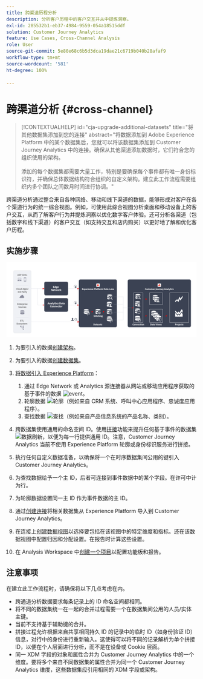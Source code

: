 ```yaml
---
title: 跨渠道历程分析
description: 分析客户历程中的客户交互并从中提炼洞察。
exl-id: 285532b1-eb37-4984-9559-054a18515ddf
solution: Customer Journey Analytics
feature: Use Cases, Cross-Channel Analysis
role: User
source-git-commit: 5e80e68c6b5d3dca19dae21c6719b040b28afaf9
workflow-type: tm+mt
source-wordcount: '581'
ht-degree: 100%

---
```


# 跨渠道分析 {#cross-channel}

<!-- markdownlint-disable MD034 -->

>[!CONTEXTUALHELP]
>id="cja-upgrade-additional-datasets"
>title="将其他数据集添加到您的连接"
>abstract="将数据添加到 Adobe Experience Platform 中的某个数据集后，您就可以将该数据集添加到 Customer Journey Analytics 中的连接。确保从其他渠道添加数据时，它们符合您的组织使用的架构。<br><br>添加的每个数据集都需要大量工作，特别是要确保每个事件都有唯一身份标识符，并确保总体数据结构符合组织的自定义架构。建立此工作流程需要组织内多个团队之间数月时间进行协调。"

<!-- markdownlint-enable MD034 -->

跨渠道分析通过整合来自各种网络、移动和线下渠道的数据，能够形成对客户在各个渠道行为的统一综合视图。例如，可使用此综合视图分析桌面和移动设备上的客户交互，从而了解客户行为并提炼洞察以优化数字客户体验。还可分析各渠道（包括数字和线下渠道）的客户交互（如支持交互和店内购买）以更好地了解和优化客户历程。

## 实施步骤

![本节所述的实施步骤流程。](../assets/cca-architecture.png)

1. 为要引入的数据[创建架构](https://experienceleague.adobe.com/docs/experience-platform/xdm/tutorials/create-schema-ui.html?lang=zh-Hans)。
1. 为要引入的数据[创建数据集](https://experienceleague.adobe.com/docs/platform-learn/tutorials/data-ingestion/create-datasets-and-ingest-data.html?lang=zh-Hans)。
1. [将数据引入 Experience Platform](https://experienceleague.adobe.com/docs/platform-learn/tutorials/data-ingestion/understanding-data-ingestion.html?lang=zh-Hans)：
   1. 通过 Edge Network 或 Analytics 源连接器从网站或移动应用程序获取的基于事件的数据 ![event](https://spectrum.adobe.com/static/icons/workflow_18/Smock_Events_18_N.svg)。
   2. 轮廓数据 ![轮廓](https://spectrum.adobe.com/static/icons/workflow_18/Smock_User_18_N.svg)（例如来自 CRM 系统、呼叫中心应用程序、忠诚度应用程序）。
   3. 查找数据 ![查找](https://spectrum.adobe.com/static/icons/workflow_18/Smock_Search_18_N.svg)（例如来自产品信息系统的产品名称、类别）。

1. 跨数据集使用通用的命名空间 ID。使用[拼接](../../stitching/overview.md)功能来提升任何基于事件的数据集![数据刷新](https://spectrum.adobe.com/static/icons/workflow_18/Smock_DataRefresh_18_N.svg)，以便为每一行提供通用 ID。注意，Customer Journey Analytics 当前不使用 Experience Platform 轮廓或身份标识服务进行拼接。
1. 执行任何自定义数据准备，以确保将一个在时序数据集间公用的键引入 Customer Journey Analytics。
1. 为查找数据给予一个主 ID，后者可连接到事件数据中的某个字段。在许可中计为行。
1. 为轮廓数据设置同一主 ID 作为事件数据的主 ID。
1. 通过[创建连接](../../connections/overview.md)将相关数据集从 Experience Platform 导入到 Customer Journey Analytics。
1. 在连接上[创建数据视图](/help/data-views/create-dataview.md)以选择要包括在该视图中的特定维度和指标。还在该数据视图中配置归因和分配设置。在报告时计算这些设置。
1. 在 Analysis Workspace 中[创建一个项目](/help/analysis-workspace/home.md)以配置功能板和报告。

## 注意事项

在建立此工作流程时，请确保将以下几点考虑在内。

* 跨通道分析数据要求每条记录上的 ID 命名空间都相同。
* 将不同的数据集统一在一起的合并过程需要一个在数据集间公用的人员/实体主键。
* 当前不支持基于辅助键的合并。
* 拼接过程允许根据来自共享相同持久 ID 的记录中的临时 ID（如身份验证 ID）信息，对行中的身份进行重新输入。这使得可以将不同的记录解析为单个拼接 ID，以便在个人层面进行分析，而不是在设备或 Cookie 层面。
* 同一 XDM 字段的对象和属性合并为 Customer Journey Analytics 中的一个维度。要将多个来自不同数据集的属性合并为同一个 Customer Journey Analytics 维度，这些数据集应引用相同的 XDM 字段或架构。

